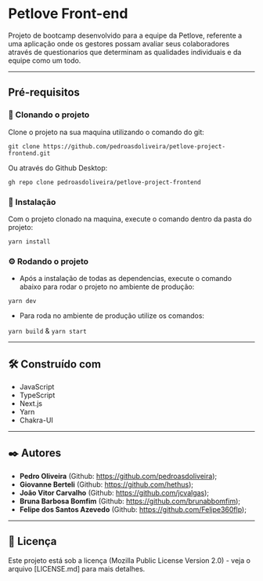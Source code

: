 # Petlove Front-end

Projeto de bootcamp desenvolvido para a equipe da Petlove, referente a uma aplicação onde os gestores possam avaliar seus colaboradores através de questionarios que determinam as qualidades individuais e da equipe como um todo.

---------------------------------------------------------------------------------------------

## Pré-requisitos

### 👯‍ Clonando o projeto

Clone o projeto na sua maquina utilizando o comando do git:

``` git clone https://github.com/pedroasdoliveira/petlove-project-frontend.git ```

Ou através do Github Desktop:

```gh repo clone pedroasdoliveira/petlove-project-frontend```

### 🔧 Instalação

Com o projeto clonado na maquina, execute o comando dentro da pasta do projeto:

```yarn install```

### ⚙️ Rodando o projeto

- Após a instalação de todas as dependencias, execute o comando abaixo para rodar o projeto no ambiente de produção:

```yarn dev```

- Para roda no ambiente de produção utilize os comandos: 

```yarn build``` & ```yarn start```

---------------------------------------------------------------------------------------------

## 🛠️ Construído com

* JavaScript
* TypeScript
* Next.js
* Yarn
* Chakra-UI

---------------------------------------------------------------------------------------------

## ✒️ Autores

* **Pedro Oliveira** (Github: https://github.com/pedroasdoliveira);
* **Giovanne Berteli** (Github: https://github.com/hethus);
* **João Vitor Carvalho** (Github: https://github.com/jcvalgas);
* **Bruna Barbosa Bomfim** (Github: https://github.com/brunabbomfim);
* **Felipe dos Santos Azevedo** (Github: https://github.com/Felipe360flp);

---------------------------------------------------------------------------------------------

## 📄 Licença

Este projeto está sob a licença (Mozilla Public License Version 2.0) - veja o arquivo [LICENSE.md] para mais detalhes.